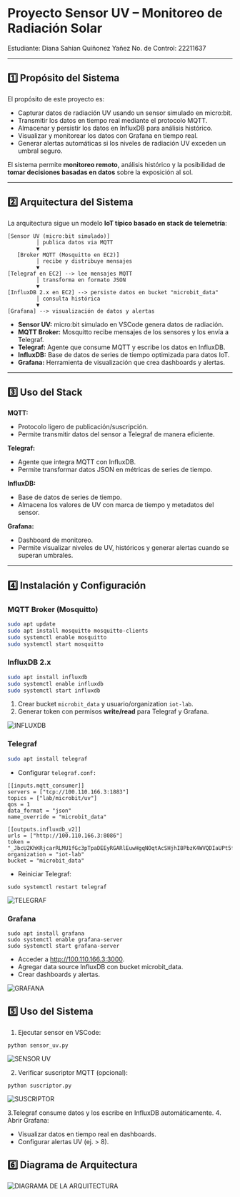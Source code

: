 # Proyecto Sensor UV – Monitoreo de Radiación Solar

Estudiante: Diana Sahian Quiñonez Yañez
No. de Control: 22211637

---


## 1️⃣ Propósito del Sistema

El propósito de este proyecto es:

- Capturar datos de radiación UV usando un sensor simulado en micro:bit.
- Transmitir los datos en tiempo real mediante el protocolo MQTT.
- Almacenar y persistir los datos en InfluxDB para análisis histórico.
- Visualizar y monitorear los datos con Grafana en tiempo real.
- Generar alertas automáticas si los niveles de radiación UV exceden un umbral seguro.

El sistema permite **monitoreo remoto**, análisis histórico y la posibilidad de **tomar decisiones basadas en datos** sobre la exposición al sol.

---

## 2️⃣ Arquitectura del Sistema

La arquitectura sigue un modelo **IoT típico basado en stack de telemetría**:

```
[Sensor UV (micro:bit simulado)] 
         │ publica datos via MQTT
         ▼
   [Broker MQTT (Mosquitto en EC2)]
         │ recibe y distribuye mensajes
         ▼
[Telegraf en EC2] --> lee mensajes MQTT
         │ transforma en formato JSON
         ▼
[InfluxDB 2.x en EC2] --> persiste datos en bucket "microbit_data"
         │ consulta histórica
         ▼
[Grafana] --> visualización de datos y alertas
`````
- **Sensor UV:** micro:bit simulado en VSCode genera datos de radiación.  
- **MQTT Broker:** Mosquitto recibe mensajes de los sensores y los envía a Telegraf.  
- **Telegraf:** Agente que consume MQTT y escribe los datos en InfluxDB.  
- **InfluxDB:** Base de datos de series de tiempo optimizada para datos IoT.  
- **Grafana:** Herramienta de visualización que crea dashboards y alertas.

---

## 3️⃣ Uso del Stack

**MQTT:**  
- Protocolo ligero de publicación/suscripción.  
- Permite transmitir datos del sensor a Telegraf de manera eficiente.  

**Telegraf:**  
- Agente que integra MQTT con InfluxDB.  
- Permite transformar datos JSON en métricas de series de tiempo.  

**InfluxDB:**  
- Base de datos de series de tiempo.  
- Almacena los valores de UV con marca de tiempo y metadatos del sensor.  

**Grafana:**  
- Dashboard de monitoreo.  
- Permite visualizar niveles de UV, históricos y generar alertas cuando se superan umbrales.

---

## 4️⃣ Instalación y Configuración

### MQTT Broker (Mosquitto)
```bash
sudo apt update
sudo apt install mosquitto mosquitto-clients
sudo systemctl enable mosquitto
sudo systemctl start mosquitto
`````
### InfluxDB 2.x
```bash
sudo apt install influxdb
sudo systemctl enable influxdb
sudo systemctl start influxdb
`````
1. Crear bucket `microbit_data` y usuario/organization `iot-lab`.  
2. Generar token con permisos **write/read** para Telegraf y Grafana.

![INFLUXDB](https://github.com/DiSahian/Sensor-UV-para-alertas-de-radiacion-solar/blob/5067f23d1371f34ce745a080a8abd657548e4581/Captura%20de%20pantalla%202025-10-19%20201249.png)

### Telegraf
```bash
sudo apt install telegraf
```

- Configurar `telegraf.conf:`
```
[[inputs.mqtt_consumer]]
servers = ["tcp://100.110.166.3:1883"]
topics = ["lab/microbit/uv"]
qos = 1
data_format = "json"
name_override = "microbit_data"

[[outputs.influxdb_v2]]
urls = ["http://100.110.166.3:8086"]
token = "_JbcU2KhKRjcarRLMU1fGc3pTpaDEEyRGARlEuwHgqNOqtAcSHjhI8PbzK4WVQDIaUPt5fPXm5yAEPkqMAVkyw=="
organization = "iot-lab"
bucket = "microbit_data"
```
- Reiniciar Telegraf:
```
sudo systemctl restart telegraf
```

![TELEGRAF](https://github.com/DiSahian/Sensor-UV-para-alertas-de-radiacion-solar/blob/5067f23d1371f34ce745a080a8abd657548e4581/Captura%20de%20pantalla%202025-10-19%20201731.png)

### Grafana
```
sudo apt install grafana
sudo systemctl enable grafana-server
sudo systemctl start grafana-server
```
- Acceder a http://100.110.166.3:3000.
- Agregar data source InfluxDB con bucket microbit_data.
- Crear dashboards y alertas.

![GRAFANA](https://github.com/DiSahian/Sensor-UV-para-alertas-de-radiacion-solar/blob/5067f23d1371f34ce745a080a8abd657548e4581/Captura%20de%20pantalla%202025-10-19%20195859.png)

## 5️⃣ Uso del Sistema

1. Ejecutar sensor en VSCode:
```
python sensor_uv.py
```

![SENSOR UV](https://github.com/DiSahian/Sensor-UV-para-alertas-de-radiacion-solar/blob/5067f23d1371f34ce745a080a8abd657548e4581/Captura%20de%20pantalla%202025-10-19%20201322.png)

2. Verificar suscriptor MQTT (opcional):
```
python suscriptor.py
```

![SUSCRIPTOR](https://github.com/DiSahian/Sensor-UV-para-alertas-de-radiacion-solar/blob/5067f23d1371f34ce745a080a8abd657548e4581/Captura%20de%20pantalla%202025-10-19%20201309.png)

3.Telegraf consume datos y los escribe en InfluxDB automáticamente.
4. Abrir Grafana:
- Visualizar datos en tiempo real en dashboards.
- Configurar alertas UV (ej. > 8).

## 6️⃣ Diagrama de Arquitectura

![DIAGRAMA DE LA ARQUITECTURA](https://github.com/DiSahian/Sensor-UV-para-alertas-de-radiacion-solar/blob/9fb817539f2e8d1f99e2b1073afb183f9bc6db66/arquitectura.png)
